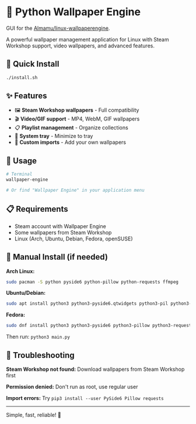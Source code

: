 # 🎨 Python Wallpaper Engine

GUI for the [Almamu/linux-wallpaperengine](https://github.com/Almamu/linux-wallpaperengine).

A powerful wallpaper management application for Linux with Steam Workshop support, video wallpapers, and advanced features.

## 🚀 Quick Install

```bash
./install.sh
```

## ✨ Features

- 🖼️ **Steam Workshop wallpapers** - Full compatibility
- 🎬 **Video/GIF support** - MP4, WebM, GIF wallpapers  
- 📋 **Playlist management** - Organize collections
- 🔧 **System tray** - Minimize to tray
- 📁 **Custom imports** - Add your own wallpapers

## 🎯 Usage

```bash
# Terminal
wallpaper-engine

# Or find "Wallpaper Engine" in your application menu
```

## 📋 Requirements

- Steam account with Wallpaper Engine
- Some wallpapers from Steam Workshop
- Linux (Arch, Ubuntu, Debian, Fedora, openSUSE)

## 🔧 Manual Install (if needed)

**Arch Linux:**
```bash
sudo pacman -S python pyside6 python-pillow python-requests ffmpeg
```

**Ubuntu/Debian:**
```bash
sudo apt install python3 python3-pyside6.qtwidgets python3-pil python3-requests ffmpeg
```

**Fedora:**
```bash
sudo dnf install python3 python3-pyside6 python3-pillow python3-requests ffmpeg
```

Then run: `python3 main.py`

## 🐛 Troubleshooting

**Steam Workshop not found:** Download wallpapers from Steam Workshop first

**Permission denied:** Don't run as root, use regular user

**Import errors:** Try `pip3 install --user PySide6 Pillow requests`

---

Simple, fast, reliable! 🎉